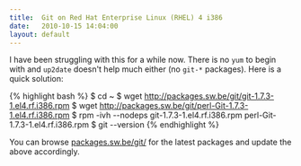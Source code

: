 ```yaml
---
title:  Git on Red Hat Enterprise Linux (RHEL) 4 i386
date:   2010-10-15 14:04:00
layout: default
---
```


I have been struggling with this for a while now. There is no `yum` to begin with and `up2date` doesn't help much either (no `git-*` packages). Here is a quick solution:

{% highlight bash %}
$ cd ~
$ wget http://packages.sw.be/git/git-1.7.3-1.el4.rf.i386.rpm
$ wget http://packages.sw.be/git/perl-Git-1.7.3-1.el4.rf.i386.rpm
$ rpm -ivh --nodeps git-1.7.3-1.el4.rf.i386.rpm perl-Git-1.7.3-1.el4.rf.i386.rpm
$ git --version
{% endhighlight %}

You can browse [packages.sw.be/git/](http://packages.sw.be/git/) for the latest packages and update the above accordingly.
